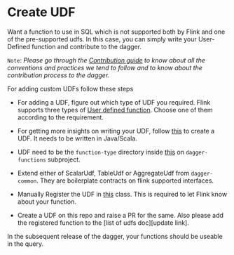 # Create UDF

Want a function to use in SQL which is not supported both by Flink and one of the pre-supported udfs. In this case, you can simply write your User-Defined function and contribute to the dagger.

`Note`: _Please go through the [Contribution guide](update-link) to know about all the conventions and practices we tend to follow and to know about the contribution process to the dagger._

For adding custom UDFs follow these steps

- For adding a UDF, figure out which type of UDF you required. Flink supports three types of [User defined function](https://ci.apache.org/projects/flink/flink-docs-release-1.9/dev/table/udfs.html). Choose one of them according to the requirement.

- For getting more insights on writing your UDF, follow [this](https://ci.apache.org/projects/flink/flink-docs-release-1.9/dev/table/udfs.html) to create a UDF. It needs to be written in Java/Scala.

- UDF need to be the `function-type` directory inside [this](https://github.com/odpf/dagger/tree/main/dagger-functions/src/main/java/io/odpf/dagger/functions/udfs) on `dagger-functions` subproject.

- Extend either of ScalarUdf, TableUdf or AggregateUdf from `dagger-common`. They are boilerplate contracts on flink supported interfaces.

- Manually Register the UDF in [this](https://github.com/odpf/dagger/blob/main/dagger-functions/src/main/java/io/odpf/dagger/functions/udfs/factories/FunctionFactory.java) class. This is required to let Flink know about your function.

- Create a UDF on this repo and raise a PR for the same. Also please add the registered function to the [list of udfs doc][update link].

In the subsequent release of the dagger, your functions should be useable in the query.
